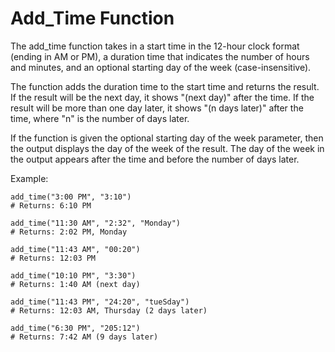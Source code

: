 # Add_Time Function

The add_time function takes in a start time in the 12-hour clock format (ending in AM or PM), a duration time that indicates the number of hours and minutes, and an optional starting day of the week (case-insensitive).

The function adds the duration time to the start time and returns the result. If the result will be the next day, it shows "(next day)" after the time. If the result will be more than one day later, it shows "(n days later)" after the time, where "n" is the number of days later.

If the function is given the optional starting day of the week parameter, then the output displays the day of the week of the result. The day of the week in the output appears after the time and before the number of days later.

Example:
```
add_time("3:00 PM", "3:10")
# Returns: 6:10 PM

add_time("11:30 AM", "2:32", "Monday")
# Returns: 2:02 PM, Monday

add_time("11:43 AM", "00:20")
# Returns: 12:03 PM

add_time("10:10 PM", "3:30")
# Returns: 1:40 AM (next day)

add_time("11:43 PM", "24:20", "tueSday")
# Returns: 12:03 AM, Thursday (2 days later)

add_time("6:30 PM", "205:12")
# Returns: 7:42 AM (9 days later)
```